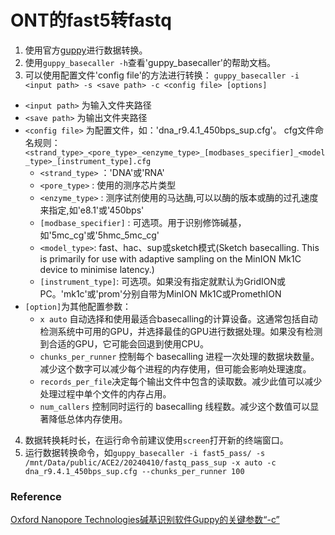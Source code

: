 # ONT的fast5转fastq
1. 使用官方[guppy](/work_env/bioinfo_software.md)进行数据转换。
2. 使用`guppy_basecaller -h`查看'guppy_basecaller'的帮助文档。
3. 可以使用配置文件'config file'的方法进行转换：
   `guppy_basecaller -i <input path> -s <save path> -c <config file> [options]`
  - `<input path>` 为输入文件夹路径
  - `<save path>` 为输出文件夹路径
  - `<config file>` 为配置文件，如：'dna_r9.4.1_450bps_sup.cfg'。
    cfg文件命名规则：  
    `<strand_type>_<pore_type>_<enzyme_type>_[modbases_specifier]_<model_type>_[instrument_type].cfg`  
    - `<strand_type>` ：'DNA'或'RNA'
    - `<pore_type>` : 使用的测序芯片类型
    - `<enzyme_type>` : 测序试剂使用的马达酶,可以以酶的版本或酶的过孔速度来指定,如'e8.1'或'450bps'
    - `[modbase_specifier]` : 可选项。用于识别修饰碱基，如'5mc_cg'或'5hmc_5mc_cg'
    - `<model_type>`: fast、hac、sup或sketch模式(Sketch basecalling. This is primarily for use with adaptive sampling on the MinION Mk1C device to minimise latency.)
    - `[instrument_type]`: 可选项。如果没有指定就默认为GridION或PC。'mk1c'或'prom'分别自带为MinION Mk1C或PromethION 
  - `[option]`为其他配置参数：
    - `x auto` 自动选择和使用最适合basecalling的计算设备。这通常包括自动检测系统中可用的GPU，并选择最佳的GPU进行数据处理。如果没有检测到合适的GPU，它可能会回退到使用CPU。
    - `chunks_per_runner` 控制每个 basecalling 进程一次处理的数据块数量。减少这个数字可以减少每个进程的内存使用，但可能会影响处理速度。
    - `records_per_file`决定每个输出文件中包含的读取数。减少此值可以减少处理过程中单个文件的内存占用。
    - `num_callers`  控制同时运行的 basecalling 线程数。减少这个数值可以显著降低总体内存使用。
4. 数据转换耗时长，在运行命令前建议使用`screen`打开新的终端窗口。
5. 运行数据转换命令，如`guppy_basecaller -i fast5_pass/ -s /mnt/Data/public/ACE2/20240410/fastq_pass_sup -x auto -c dna_r9.4.1_450bps_sup.cfg --chunks_per_runner 100`

### Reference
[Oxford Nanopore Technologies碱基识别软件Guppy的关键参数“-c”](https://blog.csdn.net/m0_67672416/article/details/130008693)
